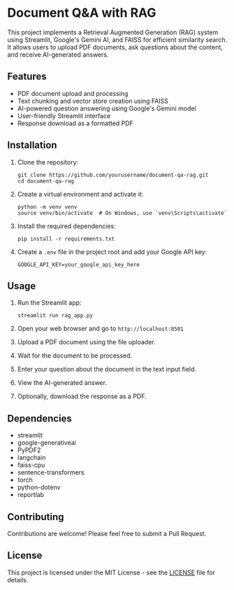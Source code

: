 # Document Q&A with RAG

This project implements a Retrieval Augmented Generation (RAG) system using Streamlit, Google's Gemini AI, and FAISS for efficient similarity search. It allows users to upload PDF documents, ask questions about the content, and receive AI-generated answers.

## Features

- PDF document upload and processing
- Text chunking and vector store creation using FAISS
- AI-powered question answering using Google's Gemini model
- User-friendly Streamlit interface
- Response download as a formatted PDF

## Installation

1. Clone the repository:
   ```
   git clone https://github.com/yourusername/document-qa-rag.git
   cd document-qa-rag
   ```

2. Create a virtual environment and activate it:
   ```
   python -m venv venv
   source venv/bin/activate  # On Windows, use `venv\Scripts\activate`
   ```

3. Install the required dependencies:
   ```
   pip install -r requirements.txt
   ```

4. Create a `.env` file in the project root and add your Google API key:
   ```
   GOOGLE_API_KEY=your_google_api_key_here
   ```

## Usage

1. Run the Streamlit app:
   ```
   streamlit run rag_app.py
   ```

2. Open your web browser and go to `http://localhost:8501`

3. Upload a PDF document using the file uploader.

4. Wait for the document to be processed.

5. Enter your question about the document in the text input field.

6. View the AI-generated answer.

7. Optionally, download the response as a PDF.

## Dependencies

- streamlit
- google-generativeai
- PyPDF2
- langchain
- faiss-cpu
- sentence-transformers
- torch
- python-dotenv
- reportlab

## Contributing

Contributions are welcome! Please feel free to submit a Pull Request.

## License

This project is licensed under the MIT License - see the [LICENSE](LICENSE) file for details.